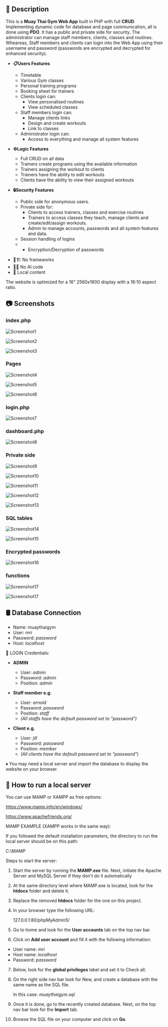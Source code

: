 ## 📄 Description

This is a <strong>Muay Thai Gym Web App</strong> built in PHP with full <strong>CRUD</strong>. Implementing dynamic code for database and page communication, all is done using <strong>PDO</strong>. 
It has a public and private side for security. The administrator can manage staff members, clients, classes and routines. 
Wheareas, Staff members and clients can login into the Web App using their username and password (passwords are encrypted and decrypted for enhanced security).

- <strong>📋Users Features </strong>
   - Timetable
   - Various Gym classes
   - Personal training programs
   - Booking sheet for trainers
   - Clients login can:
      - View personalised routines 
      - View scheduled classes
   - Staff members login can:
      - Manage clients links 
      - Design and create workouts 
      - Link to classes
   - Administrator login can:
      - Access to everything and manage all system features 

- <strong>⚙️Logic Features </strong>
   - Full CRUD on all data
   - Trainers create programs using the available information
   - Trainers assigning the workout to clients
   - Trainers have the ability to edit workouts
   - Clients have the ability to view their assigned workouts


- <strong>🔒Security Features </strong>
   - Public side for anonymous users.
   - Private side for:
      - Clients to access trainers, classes and exercise routines
      - Trainers to access classes they teach, manage clients and create/edit/assign workouts.
      - Admin to manage accounts, passwords and all system features and data. 
   - Session handling of logins
   - + Encryption/Decryption of passwords


* 🚫🏗️ No frameworks
* 🚫🤖 No AI code 
* 📁 Local content

 The website is optimized for a 16" 2560x1600 display with a 16:10 aspect ratio.


 ## 📷 Screenshots

### index.php
![Screenshot1](screenshots/Screenshot1.webp)

![Screenshot2](screenshots/Screenshot2.webp)

![Screenshot3](screenshots/Screenshot3.webp)

### Pages
![Screenshot4](screenshots/Screenshot4.webp)

![Screenshot5](screenshots/Screenshot5.webp)

![Screenshot6](screenshots/Screenshot6.webp)

### login.php
![Screenshot7](screenshots/Screenshot7.webp)

### dashboard.php
![Screenshot8](screenshots/Screenshot8.webp)

### Private side
![Screenshot9](screenshots/Screenshot9.webp)

![Screenshot10](screenshots/Screenshot10.webp)

![Screenshot11](screenshots/Screenshot111.webp)

![Screenshot12](screenshots/Screenshot12.webp)

![Screenshot13](screenshots/Screenshot13.webp)

### SQL tables
![Screenshot14](screenshots/Screenshot18.webp)

![Screenshot15](screenshots/Screenshot17.webp)

### Encrypted passwords
![Screenshot16](screenshots/Screenshot15.webp)

### functions
![Screenshot17](screenshots/Screenshot16.webp)

![Screenshot17](screenshots/Screenshot14.webp)


## 🛢️ Database Connection

- Name: muaythaigym
- User: <i>mri</i> 
- Password: <i>password</i>
- Host: <i>localhost</i>

🔑 LOGIN Credentials:

- <strong>ADMIN</strong>
   - User: <i>admin</i>
   - Password: <i>admin</i>
   - Position: <i>admin</i>

- <strong>Staff member e.g.</strong>
   - User: <i>arnold</i>
   - Password: <i>password</i>
   - Position: <i>staff</i>
   - <i>(All staffs have the default password set to "password")</i>

- <strong>Client e.g.</strong>
   - User: <i>jill</i>
   - Password: <i>password</i>
   - Position: <i>member</i>
   - <i>(All clients have the default password set to "password")</i>



♦️ You may need a local server and import the database to display the website on your browser. 


## 📒 How to run a local server

You can use MAMP or XAMPP as free options:

https://www.mamp.info/en/windows/

https://www.apachefriends.org/

MAMP EXAMPLE (XAMPP works in the same way):

If you followed the default installation parameters, the directory to run the local server should be on this path: 

   C:\MAMP

Steps to start the server:

1. Start the server by running the <strong>MAMP.exe</strong> file. Next, initiate the Apache Server and MySQL Server if they don't do it automatically

2. At the same directory level where MAMP.exe is located, look for the <strong>htdocs</strong> folder and delete it.

3. Replace the removed <strong>htdocs</strong> folder for the one on this project.

4. In your browser type the following URL: 

   127.0.0.1:80/phpMyAdmin5/

5. Go to home and look for the <strong>User accounts</strong> tab on the top nav bar.

6. Click on <strong>Add user account</strong> and fill it with the following information: 

  - User name: <i>mri</i>
  - Host name: <i>localhost</i>
  - Password: <i>password</i>

7. Below, look for the <strong>global privileges</strong> label and set it to Check all.

8. On the right side nav bar look for New, and create a database with the same name as the SQL file. 

   In this case:  <i>muaythaigym.sql</i>

9. Once it is done, go to the recently created database. Next, on the top nav bar look for the <strong>Import</strong> tab.

10. Browse the SQL file on your computer and click on <strong>Go</strong>.
  





